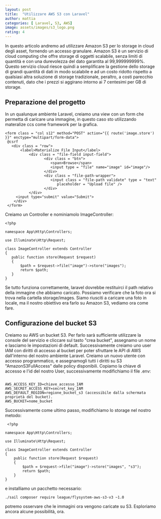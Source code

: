 ```yaml
---
layout: post
title:  "Utilizzare AWS S3 con Laravel"
author: mattia
categories: [ Laravel, S3, AWS]
image: assets/images/s3_logo.png
rating: 4
---
```


In questo articolo andremo ad utilizzare Amazon S3 per lo storage in cloud degli asset, fornendo un accesso granulare. Amazon S3 è un servizio di 
cloud computing che offre storage di oggetti scalabile, senza limiti di quantità e con una durevolezza del dato garantita al 99,999999999%.
Questo servizio cloud riesce quindi a semplificare la gestione dello storage di grandi quantità di dati in modo scalabile e ad un costo 
ridotto rispetto a qualsiasi altra soluzione di storage tradizionale, peraltro, a costi parecchio contenuti, dato che i prezzi si aggirano intorno ai 7 centesimi per GB di storage.

## Preparazione del progetto

In un qualunque ambiente Laravel, creiamo una view con un form che permetta di caricare una immagine, in questo caso sto utilizzando materalize ccs come framework per la grafica.

```
<form class = "col s12" method="POST" action="{{ route('image.store') }}" enctype="multipart/form-data">
 @csrf
   <div class = "row">
       <label>Materialize File Input</label>
           <div class = "file-field input-field">
                  <div class = "btn">
                     <span>Browse</span>
                     <input type = "file" name="image" id="image"/>
                  </div>
                  <div class = "file-path-wrapper">
                     <input class = "file-path validate" type = "text"
                        placeholder = "Upload file" />
                  </div>
           </div>
     <input type="submit" value="Submit">
    </div>
 </form>
 ```
 
 Creiamo un Controller e nominiamolo ImageController:
 
 ```
 <?php

namespace App\Http\Controllers;

use Illuminate\Http\Request;

class ImageController extends Controller
{
    public function store(Request $request)
    {
        $path = $request->file("image")->store("images");
        return $path;
    }
}
```

Se tutto funziona correttamente, laravel dovrebbe restituirci il path relativo della immagine che abbiamo caricato. Possiamo verificare che la foto ora si trova nella cartella storage/images. Siamo riusciti a caricare una foto in locale, ma il nostro obiettivo era farlo su Amazon S3, vediamo ora come fare.


## Configurazione del bucket S3

Creiamo su AWS un bucket S3. Per farlo sarà sufficiente utilizzare la console del servizio e cliccare sul tasto "crea bucket", assegnamo un nome e lasciamo le impostazioni di default. Successivamente creiamo uno user IAM con diritti di accesso al bucket per poter sfruttare le API di AWS dall'interno del nostro ambiente Laravel. Creiamo un nuovo utente con accesso programmatico, e assegnamogli tutti i diritti su S3 "AmazonS3FullAccess" dalle policy disponibili. Copiamo la chiave di accesso e l'id del nostro User, successivamente modifichiamo il file .env:
```

AWS_ACCESS_KEY_ID=chiave_accesso_IAM
AWS_SECRET_ACCESS_KEY=secret_key_IAM
AWS_DEFAULT_REGION=regione_bucket_s3 (accessibile dalla schermata proprietà del bucket).
AWS_BUCKET=nome_bucket
```

Successivamente come ultimo passo, modifichiamo lo storage nel nostro metodo:

```
 <?php

namespace App\Http\Controllers;

use Illuminate\Http\Request;

class ImageController extends Controller
{
    public function store(Request $request)
    {
        $path = $request->file("image")->store("images", "s3");
        return $path;
    }
}
```

e installiamo un pacchetto necessario:

```
./sail composer require league/flysystem-aws-s3-v3 ~1.0
```

potremo osservare che le immagini ora vengono caricate su S3. Esploriamo ancora alcune possibilità, ora.
